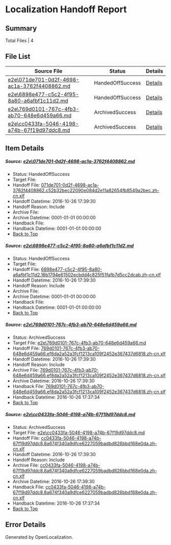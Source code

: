 # <a name='report-top'></a> Localization Handoff Report

## Summary
 Total Files | 4

## File List
 Source File | Status | Details 
 ----------- | ------ | ------- 
 [e2e\071de701-0d2f-4698-ac1a-3762f4408862.md](https://github.com/OpenLocalizationTestOrg/ol-test0/blob/a30e335d7b40d6a0add35ad04108db0b5ec5a7ea/e2e/071de701-0d2f-4698-ac1a-3762f4408862.md) | HandedOffSuccess | [Details](#a249b92c8b2d151a7dd8d6c1f7e7f46aaef31d2d1)
 [e2e\6898e477-c5c2-4f95-8a80-a6afbf1c11d2.md](https://github.com/OpenLocalizationTestOrg/ol-test0/blob/375039bbdee81888904191e6529128f5d7e03a37/e2e/6898e477-c5c2-4f95-8a80-a6afbf1c11d2.md) | HandedOffSuccess | [Details](#6e12b22f9b6d60e73336d4b815c7ed6faa7c78f33)
 [e2e\769d0101-767c-4fb3-ab70-648e6d459a66.md](https://github.com/OpenLocalizationTestOrg/ol-test0/blob/271e45bea06ac5e5e7af30a6d06ca465aa2aef42/e2e/769d0101-767c-4fb3-ab70-648e6d459a66.md) | ArchivedSuccess | [Details](#5ad41dbe0f61ad2f60e13341ca8caefaa81297944)
 [e2e\cc0433fa-5046-4198-a74b-67f19d97ddc8.md](https://github.com/OpenLocalizationTestOrg/ol-test0/blob/271e45bea06ac5e5e7af30a6d06ca465aa2aef42/e2e/cc0433fa-5046-4198-a74b-67f19d97ddc8.md) | ArchivedSuccess | [Details](#ff222037ca47461a264bf29ac6ed096d3bf59cb86)

## Item Details
##### <a name='a249b92c8b2d151a7dd8d6c1f7e7f46aaef31d2d1'></a> Source: [e2e\071de701-0d2f-4698-ac1a-3762f4408862.md](https://github.com/OpenLocalizationTestOrg/ol-test0/blob/a30e335d7b40d6a0add35ad04108db0b5ec5a7ea/e2e/071de701-0d2f-4698-ac1a-3762f4408862.md)
* Status: HandedOffSuccess
* Target File: 
* Handoff File: [071de701-0d2f-4698-ac1a-3762f4408862.c52b32bec22090e084d2e11a82654fb8549a2bec.zh-cn.xlf](https://github.com/OpenLocalizationTestOrg/ol-test0-handoff/blob/847febe8df5199e9878443dca0c10d2a08773c9c/ol-handoff/OpenLocalizationTestOrg/ol-test0-zhcn/shujia/ht/071de701-0d2f-4698-ac1a-3762f4408862.c52b32bec22090e084d2e11a82654fb8549a2bec.zh-cn.xlf)
* Handoff Datetime: 2016-10-26 17:39:30
* Handoff Reason: Include
* Archive File: 
* Archive Datetime: 0001-01-01 00:00:00
* Handback File: 
* Handback Datetime: 0001-01-01 00:00:00
* [Back to Top](#report-top)

##### <a name='6e12b22f9b6d60e73336d4b815c7ed6faa7c78f33'></a> Source: [e2e\6898e477-c5c2-4f95-8a80-a6afbf1c11d2.md](https://github.com/OpenLocalizationTestOrg/ol-test0/blob/375039bbdee81888904191e6529128f5d7e03a37/e2e/6898e477-c5c2-4f95-8a80-a6afbf1c11d2.md)
* Status: HandedOffSuccess
* Target File: 
* Handoff File: [6898e477-c5c2-4f95-8a80-a6afbf1c11d2.16b1794e61502ecbdd4c825f51fafb7d5cc2dcab.zh-cn.xlf](https://github.com/OpenLocalizationTestOrg/ol-test0-handoff/blob/847febe8df5199e9878443dca0c10d2a08773c9c/ol-handoff/OpenLocalizationTestOrg/ol-test0-zhcn/shujia/ht/6898e477-c5c2-4f95-8a80-a6afbf1c11d2.16b1794e61502ecbdd4c825f51fafb7d5cc2dcab.zh-cn.xlf)
* Handoff Datetime: 2016-10-26 17:39:30
* Handoff Reason: Include
* Archive File: 
* Archive Datetime: 0001-01-01 00:00:00
* Handback File: 
* Handback Datetime: 0001-01-01 00:00:00
* [Back to Top](#report-top)

##### <a name='5ad41dbe0f61ad2f60e13341ca8caefaa81297944'></a> Source: [e2e\769d0101-767c-4fb3-ab70-648e6d459a66.md](https://github.com/OpenLocalizationTestOrg/ol-test0/blob/271e45bea06ac5e5e7af30a6d06ca465aa2aef42/e2e/769d0101-767c-4fb3-ab70-648e6d459a66.md)
* Status: ArchivedSuccess
* Target File: [e2e\769d0101-767c-4fb3-ab70-648e6d459a66.md](https://github.com/OpenLocalizationTestOrg/ol-test0-zhcn/blob/a434da87464063959cecadff5faef23398cabd35/e2e/769d0101-767c-4fb3-ab70-648e6d459a66.md)
* Handoff File: [769d0101-767c-4fb3-ab70-648e6d459a66.ef8da2a52a3fcf1213ca109f2452e367437d6818.zh-cn.xlf](https://github.com/OpenLocalizationTestOrg/ol-test0-handoff/blob/847febe8df5199e9878443dca0c10d2a08773c9c/ol-handoff/OpenLocalizationTestOrg/ol-test0-zhcn/shujia/ht/769d0101-767c-4fb3-ab70-648e6d459a66.ef8da2a52a3fcf1213ca109f2452e367437d6818.zh-cn.xlf)
* Handoff Datetime: 2016-10-26 17:39:30
* Handoff Reason: Include
* Archive File: [769d0101-767c-4fb3-ab70-648e6d459a66.ef8da2a52a3fcf1213ca109f2452e367437d6818.zh-cn.xlf](https://github.com/OpenLocalizationTestOrg/ol-test0-handoff/blob/42643a9963d77957a9dd624bab367fd7053b12ba/ol-archive/OpenLocalizationTestOrg/ol-test0-zhcn/shujia/ht/769d0101-767c-4fb3-ab70-648e6d459a66.ef8da2a52a3fcf1213ca109f2452e367437d6818.zh-cn.xlf)
* Archive Datetime: 2016-10-26 17:39:30
* Handback File: [769d0101-767c-4fb3-ab70-648e6d459a66.ef8da2a52a3fcf1213ca109f2452e367437d6818.zh-cn.xlf](https://github.com/OpenLocalizationTestOrg/ol-test0-handback/blob/e30fcc63bdcd3d8940240a2ae8547601c1a10b9e/ol-handback/OpenLocalizationTestOrg/ol-test0-zhcn/shujia/high/769d0101-767c-4fb3-ab70-648e6d459a66.ef8da2a52a3fcf1213ca109f2452e367437d6818.zh-cn.xlf)
* Handback Datetime: 2016-10-26 17:37:34
* [Back to Top](#report-top)

##### <a name='ff222037ca47461a264bf29ac6ed096d3bf59cb86'></a> Source: [e2e\cc0433fa-5046-4198-a74b-67f19d97ddc8.md](https://github.com/OpenLocalizationTestOrg/ol-test0/blob/271e45bea06ac5e5e7af30a6d06ca465aa2aef42/e2e/cc0433fa-5046-4198-a74b-67f19d97ddc8.md)
* Status: ArchivedSuccess
* Target File: [e2e\cc0433fa-5046-4198-a74b-67f19d97ddc8.md](https://github.com/OpenLocalizationTestOrg/ol-test0-zhcn/blob/a434da87464063959cecadff5faef23398cabd35/e2e/cc0433fa-5046-4198-a74b-67f19d97ddc8.md)
* Handoff File: [cc0433fa-5046-4198-a74b-67f19d97ddc8.8a674f340a9dfce6227059badbd826bbd168e0da.zh-cn.xlf](https://github.com/OpenLocalizationTestOrg/ol-test0-handoff/blob/847febe8df5199e9878443dca0c10d2a08773c9c/ol-handoff/OpenLocalizationTestOrg/ol-test0-zhcn/shujia/ht/cc0433fa-5046-4198-a74b-67f19d97ddc8.8a674f340a9dfce6227059badbd826bbd168e0da.zh-cn.xlf)
* Handoff Datetime: 2016-10-26 17:39:30
* Handoff Reason: Include
* Archive File: [cc0433fa-5046-4198-a74b-67f19d97ddc8.8a674f340a9dfce6227059badbd826bbd168e0da.zh-cn.xlf](https://github.com/OpenLocalizationTestOrg/ol-test0-handoff/blob/42643a9963d77957a9dd624bab367fd7053b12ba/ol-archive/OpenLocalizationTestOrg/ol-test0-zhcn/shujia/ht/cc0433fa-5046-4198-a74b-67f19d97ddc8.8a674f340a9dfce6227059badbd826bbd168e0da.zh-cn.xlf)
* Archive Datetime: 2016-10-26 17:39:30
* Handback File: [cc0433fa-5046-4198-a74b-67f19d97ddc8.8a674f340a9dfce6227059badbd826bbd168e0da.zh-cn.xlf](https://github.com/OpenLocalizationTestOrg/ol-test0-handback/blob/e30fcc63bdcd3d8940240a2ae8547601c1a10b9e/ol-handback/OpenLocalizationTestOrg/ol-test0-zhcn/shujia/high/cc0433fa-5046-4198-a74b-67f19d97ddc8.8a674f340a9dfce6227059badbd826bbd168e0da.zh-cn.xlf)
* Handback Datetime: 2016-10-26 17:37:34
* [Back to Top](#report-top)


## Error Details

Generated by OpenLocalization.
